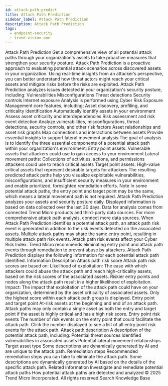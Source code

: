 ```yaml
---
id: attack-path-predict
title: Attack Path Prediction
sidebar_label: Attack Path Prediction
description: Attack Path Prediction
tags:
  - endpoint-security
  - trend-vision-one
---
```


 Attack Path Prediction Get a comprehensive view of all potential attack paths through your organization's assets to take proactive measures that strengthen your security posture. Attack Path Prediction is a proactive approach to evaluating potential attack scenarios across discovered assets in your organization. Using real-time insights from an attacker’s perspective, you can better understand how threat actors might reach your critical assets and mitigate risks before the risks are exploited. Attack Path Prediction analyzes issues detected in your organization's security posture, including: Vulnerabilities Misconfigurations Threat detections Security controls Internet exposure Analysis is performed using Cyber Risk Exposure Management core features, including: Asset discovery, profiling, and criticality identification Automatically identify assets in your environment Assess asset criticality and interdependencies Risk assessment and risk event detection Analyze vulnerabilities, misconfigurations, threat detections, security controls, and other risk factors Asset relationships and asset risk graphs Map connections and interactions between assets Provide essential insights to support lateral movement analysis The goal of analysis is to identify the three essential components of a potential attack path within your organization's environment: Entry point assets: Vulnerable assets that attackers could use to gain access to your environment Lateral movement paths: Collections of activities, actions, and permissions attackers could use to reach critical assets Target point assets: High-value critical assets that represent desirable targets for attackers The resulting predicted attack paths help you visualize exploitable vulnerabilities, misconfigurations, and insufficient security measures in your environment and enable prioritized, foresighted remediation efforts. Note In some potential attack paths, the entry point and target point may be the same, which means a lateral movement path is not required. Attack Path Prediction analyzes your assets and security posture daily. Displayed information is based on data collected over the last 30 days. Data for analysis comes from connected Trend Micro products and third-party data sources. For more comprehensive attack path analysis, connect more data sources. When Attack Path Prediction identifies a potential attack path, an attack path risk event is generated in addition to the risk events detected on the associated assets. Multiple attack paths may share the same entry point, resulting in multiple attack path risk events. Attack path risk events affect your Cyber Risk Index. Trend Micro recommends eliminating entry point and attack path events through remediation to prevent abuse by attackers. Attack Path Prediction displays the following information for each potential attack path identified. Information Description Attack path risk score Attack path risk scores are based on: Likelihood of exploitation: The ease with which attackers could abuse the attack path and reach high-criticality assets, based on the risk scores of the associated assets. Riskier entry points and nodes along the attack path result in a higher likelihood of exploitation. Impact: The impact that exploitation of the attack path could have on your organization, determined by the asset criticality of associated assets. Only the highest score within each attack path group is displayed. Entry point and target point At-risk assets at the beginning and end of an attack path. Attack paths may only contain a single asset as both the entry and target point if the asset is highly critical and has a high risk score. Entry point risk events The number of risk events on the entry point that could facilitate the attack path. Click the number displayed to see a list of all entry point risk events for the attack path. Attack path description A description of the potential attack path, including: Potential threat sources Identified vulnerabilities in associated assets Potential lateral movement relationships Target asset type Some descriptions are dynamically generated by AI and are unique to the attack path. Remediation steps Recommended remediation steps you can take to eliminate the attack path. Some descriptions are dynamically generated by AI based on the details of the specific attack path. Related information Investigate and remediate potential attack paths How potential attack paths are detected and analyzed © 2025 Trend Micro Incorporated. All rights reserved.Search Knowledge Base